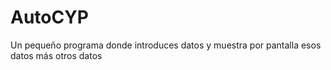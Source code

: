 # AutoCYP
Un pequeño programa donde introduces datos y muestra por pantalla esos datos más otros datos

